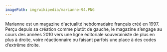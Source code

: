 ```yaml
---
imagePath: img/wikipedia/marianne-94.PNG
---
```


Marianne est un magazine d'actualité hebdomadaire français créé en 1997.
Perçu depuis sa création comme plutôt de gauche, le magazine s’engage au cours des années 2010 vers une ligne éditoriale souverainiste de plus en plus à droite, voire réactionnaire ou faisant parfois une place à des codes d’extrême droite.
